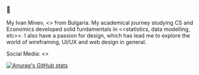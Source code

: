 ### 👋

My Ivan Minev, <<pos>> from Bulgaria. My academical journey studying CS and Economics developed solid fundamentals in <<statistics, data modelling, etc>>. I also have a passion for design, which has lead me to explore the world of wireframing, UI/UX and web design in general. 

Social Media: <<links>>

[![Anurag's GitHub stats](https://github-readme-stats.vercel.app/api?username=aivan33)](https://github.com/anuraghazra/github-readme-stats)
